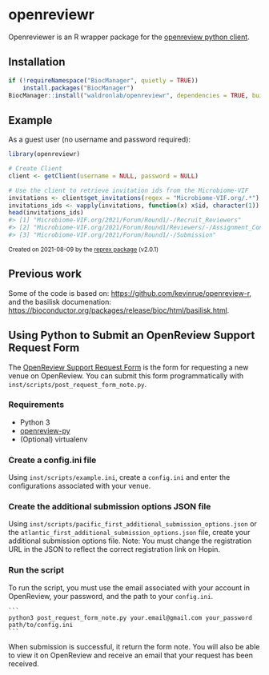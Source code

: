 
# openreviewr

<!-- badges: start -->
<!-- badges: end -->

Openreviewer is an R wrapper package for the [openreview python client](https://openreview-py.readthedocs.io/en/latest/index.html).

## Installation

``` r
if (!requireNamespace("BiocManager", quietly = TRUE))
    install.packages("BiocManager")
BiocManager::install("waldronlab/openreviewr", dependencies = TRUE, build_vignettes = FALSE)
```

## Example

As a guest user (no username and password required):

``` r
library(openreviewr)

# Create Client
client <- getClient(username = NULL, password = NULL)

# Use the client to retrieve invitation ids from the Microbiome-VIF
invitations <- client$get_invitations(regex = "Microbiome-VIF.org/.*")
invitations_ids <- vapply(invitations, function(x) x$id, character(1))
head(invitations_ids)
#> [1] "Microbiome-VIF.org/2021/Forum/Round1/-/Recruit_Reviewers"                 
#> [2] "Microbiome-VIF.org/2021/Forum/Round1/Reviewers/-/Assignment_Configuration"
#> [3] "Microbiome-VIF.org/2021/Forum/Round1/-/Submission"
```

<sup>Created on 2021-08-09 by the [reprex package](https://reprex.tidyverse.org) (v2.0.1)</sup>

## Previous work

Some of the code is based on: https://github.com/kevinrue/openreview-r, and the
basilisk documenation: https://bioconductor.org/packages/release/bioc/html/basilisk.html.

## Using Python to Submit an OpenReview Support Request Form

The [OpenReview Support Request Form](https://openreview.net/group?id=OpenReview.net/Support)
is the form for requesting a new venue on OpenReview. You can submit this form
programmatically with `inst/scripts/post_request_form_note.py`.

### Requirements

* Python 3
* [openreview-py](https://pypi.org/project/openreview-py/)
* (Optional) virtualenv

### Create a config.ini file

Using `inst/scripts/example.ini`, create a `config.ini` and enter the
configurations associated with your venue.

### Create the additional submission options JSON file

Using `inst/scripts/pacific_first_additional_submission_options.json` or the
`atlantic_first_additional_submission_options.json` file, create your additional
submission options file. Note: You must change the registration URL in the JSON
to reflect the correct registration link on Hopin.

### Run the script

To run the script, you must use the email associated with your account in
OpenReview, your password, and the path to your `config.ini`.

    ```
    python3 post_request_form_note.py your.email@gmail.com your_password path/to/config.ini
    ```

When submission is successful, it return the form note. You will also be able
to view it on OpenReview and receive an email that your request has been
received.
